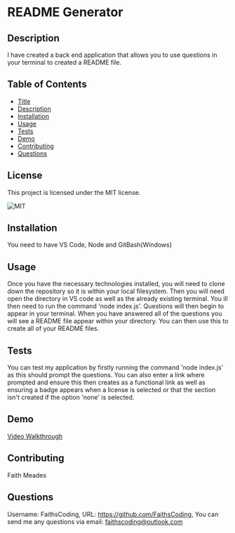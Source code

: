# README Generator

## Description

I have created a back end application that allows you to use questions in your terminal to created a README file.

## Table of Contents

- [Title](#title)
- [Description](#description)
- [Installation](#installation)
- [Usage](#usage)
- [Tests](#tests)
- [Demo](#demo)
- [Contributing](#contributing)
- [Questions](#questions)
   
## License

This project is licensed under the MIT license.

![MIT](https://img.shields.io/badge/LICENSE-MIT-red)



## Installation
You need to have VS Code, Node and GitBash(Windows)

## Usage

Once you have the necessary technologies installed, you will need to clone down the repository so it is within your local filesystem. Then you will need open the directory in VS code as well as the already existing terminal. You ill then need to run the command 'node index.js'. Questions will then begin to appear in your terminal. When you have answered all of the questions you will see a README file appear within your directory. You can then use this to create all of your README files.

## Tests

You can test my application by firstly running the command 'node index.js' as this should prompt the questions. You can also enter a link where prompted and ensure this then creates as a functional link as well as ensuring a badge appears when a license is selected or that the section isn't created if the option 'none' is selected.

## Demo

[Video Walkthrough](https://www.youtube.com/watch?v=ElwxR_0RNZk)

## Contributing

Faith Meades

## Questions
Username: FaithsCoding,
URL: https://github.com/FaithsCoding,
You can send me any questions via email: faithscoding@outlook.com
